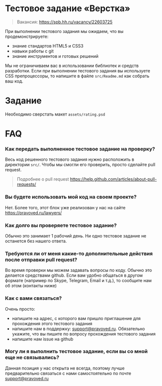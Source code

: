 # Тестовое задание «Верстка»

> Вакансия: https://spb.hh.ru/vacancy/22603725

При выполнении тестового задания мы ожидаем, что вы продемонстрируете:

* знание стандартов HTML5 и CSS3
* навыки работы с git
* знание инструментов и готовых решений 

Мы не ограничиваем вас в использовании библиотек и средств разработки. 
Если при выполнении тестового задания вы используете CSS препроцессоры, 
то напишите в файле ```src/Readme.md``` как собрать ваш код.


# Задание

Необходимо сверстать макет ```assets/rating.psd```


# FAQ


### Как передать выполненное тестовое задание на проверку?
 
Весь код решенного тестового задания нужно расположить в директории ```src/```. 
Чтобы мы смогли его проверить, просто сделайте pull request.
 
> Подробнее о pull request
> https://help.github.com/articles/about-pull-requests/


### Вы будете использовать мой код на своем проекте?

Нет. Более того, этот блок уже реализован у нас на сайте https://pravoved.ru/lawyers/


### Как долго вы проверяете тестовое задание?

Обычно это занимает 1 рабочий день. Ни одно тестовое задание не останется без нашего ответа. 


### Требуются ли от меня какие-то дополнительные действия после отправки pull request?

Во время проверки мы можем задавать вопросы по коду. Обычно это делается средствами github. Если вам удобно общаться в другом формате (например по Skype, Telegram, Email и т.д.), то сообщите нам об этом (контакты ниже)


### Как с вами связаться?

Очень просто:
* напишите на адрес, с которого вам пришло приглашение для прохождения этого тестового задания
* напишите нам в поддержку: support@pravoved.ru. Обязательно укажите, что вы пишите 
по вопросу прохождения тестового задания
* напишите нам issue на github


### Могу ли я выполнить тестовое задание, если вы со мной еще не связывались?
 
Данная позиция у нас открыта не всегда, поэтому лучше предварительно связаться 
с нами самостоятельно по почте support@pravoved.ru